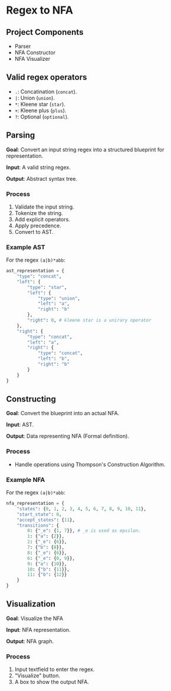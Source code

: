 # Regex to NFA

## Project Components

- Parser
- NFA Constructor
- NFA Visualizer

## Valid regex operators

- `.`: Concatination (`concat`).
- `|`: Union (`union`).
- `*`: Kleene star (`star`).
- `+`: Kleene plus (`plus`).
- `?`: Optional (`optional`).

## Parsing

**Goal**: Convert an input string regex into a structured blueprint for representation.

**Input**: A valid string regex.

**Output**: Abstract syntax tree.

### Process

1. Validate the input string.
2. Tokenize the string.
3. Add explicit operators.
4. Apply precedence.
5. Convert to AST.

### Example AST

For the regex `(a|b)*abb`:

```py
ast_representation = {
    "type": "concat",
    "left": {
        "type": "star",
        "left": {
            "type": "union",
            "left": "a",
            "right": "b"
        },
        "right": 0, # kleene star is a unirary operator
    },
    "right": {
        "type": "concat",
        "left": "a",
        "right": {
            "type": "concat",
            "left": "b",
            "right": "b"
        }
    }
}
```

## Constructing

**Goal**: Convert the blueprint into an actual NFA.

**Input**: AST.

**Output**: Data representing NFA (Formal definition).

### Process

- Handle operations using Thompson's Construction Algorithm.

### Example NFA

For the regex `(a|b)*abb`:

```py
nfa_representation = {
    "states": {0, 1, 2, 3, 4, 5, 6, 7, 8, 9, 10, 11},
    "start_state": 0,
    "accept_states": {11},
    "transitions": {
        0: {"_e": {1, 7}}, # _e is used as epsilon.
        1: {"a": {2}},
        2: {"_e": {6}},
        7: {"b": {8}},
        8: {"_e": {6}},
        6: {"_e": {0, 9}},
        9: {"a": {10}},
        10: {"b": {11}},
        11: {"b": {12}}
    }
}
```

## Visualization

**Goal**: Visualize the NFA

**Input**: NFA representation.

**Output**: NFA graph.

### Process

1. Input textfield to enter the regex.
2. "Visualize" button.
3. A box to show the output NFA.

